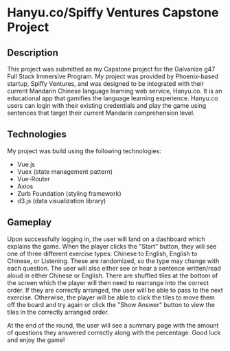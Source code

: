 # Hanyu.co/Spiffy Ventures Capstone Project

## Description
This project was submitted as my Capstone project for the Galvanize g47 Full Stack Immersive Program. My project was provided by Phoenix-based startup, Spiffy Ventures, and was designed to be integrated with their current Mandarin Chinese language learning web service, Hanyu.co. It is an educational app that gamifies the language learning experience. Hanyu.co users can login with their existing credentials and play the game using sentences that target their current Mandarin comprehension level.

## Technologies
My project was build using the following technologies:
* Vue.js
* Vuex (state management pattern)
* Vue-Router
* Axios
* Zurb Foundation (styling framework)
* d3.js (data visualization library)

## Gameplay
Upon successfully logging in, the user will land on a dashboard which explains the game. When the player clicks the "Start" button, they will see one of three different exercise types: Chinese to English, English to Chinese, or Listening. These are randomized, so the type may change with each question. The user will also either see or hear a sentence written/read aloud in either Chinese or English. There are shuffled tiles at the bottom of the screen which the player will then need to rearrange into the correct order. If they are correctly arranged, the user will be able to pass to the next exercise. Otherwise, the player will be able to click the tiles to move them off the board and try again or click the "Show Answer" button to view the tiles in the correctly arranged order.

At the end of the round, the user will see a summary page with the amount of questions they answered correctly along with the percentage. Good luck and enjoy the game!

